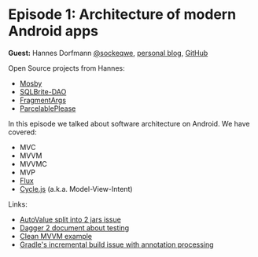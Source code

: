 # Episode 1: Architecture of modern Android apps

**Guest:** Hannes Dorfmann [@sockeqwe](https://twitter.com/sockeqwe), [personal blog](http://hannesdorfmann.com/), [GitHub](https://github.com/sockeqwe/)

Open Source projects from Hannes:
* [Mosby](https://github.com/sockeqwe/mosby)
* [SQLBrite-DAO](https://github.com/sockeqwe/sqlbrite-dao)
* [FragmentArgs](https://github.com/sockeqwe/fragmentargs)
* [ParcelablePlease](https://github.com/sockeqwe/ParcelablePlease)

In this episode we talked about software architecture on Android. We have covered:

 - MVC
 - MVVM
 - MVVMC
 - MVP
 - [Flux](https://facebook.github.io/flux/docs/overview.html)
 - [Cycle.js](http://cycle.js.org/) (a.k.a. Model-View-Intent)

Links:
* [AutoValue split into 2 jars issue](https://github.com/google/auto/issues/268)
* [Dagger 2 document about testing](https://google.github.io/dagger/testing.html)
* [Clean MVVM example](https://github.com/rheinfabrik/android-mvvm-example)
* [Gradle's incremental build issue with annotation processing](https://github.com/google/dagger/issues/298)
